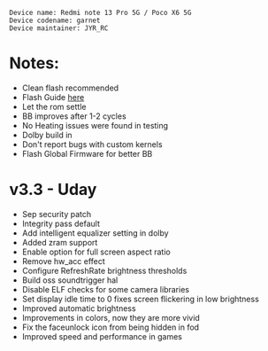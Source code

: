  ```
Device name: Redmi note 13 Pro 5G / Poco X6 5G
Device codename: garnet
Device maintainer: JYR_RC
```

# Notes:
- Clean flash recommended
- Flash Guide [here](https://github.com/Project-PixelStar/official_devices/blob/14/instructions/garnet.md)
- Let the rom settle
- BB improves after 1-2 cycles
- No Heating issues were found in testing
- Dolby build in
- Don't report bugs with custom kernels
- Flash Global Firmware for better BB

# v3.3 - Uday
- Sep security patch
- Integrity pass default
- Add intelligent equalizer setting in dolby
- Added zram support
- Enable option for full screen aspect ratio
- Remove hw_acc effect
- Configure RefreshRate brightness thresholds
- Build oss soundtrigger hal
- Disable ELF checks for some camera libraries
- Set display idle time to 0 fixes screen flickering in low brightness
- Improved automatic brightness
- Improvements in colors, now they are more vivid
- Fix the faceunlock icon from being hidden in fod
- Improved speed and performance in games
